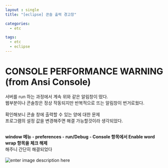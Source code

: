 ```yaml
---
layout : single
title: "[eclipse] 콘솔 출력 경고창"

categories:
  - etc

tags:
  - etc
  - eclipse
---
```


# CONSOLE PERFORMANCE WARNING (from Ansi Console)
서버를 run 하는 과정에서 계속 위와 같은 알림창이 떴다.<br>
웹부분이나 콘솔창은 정상 작동되지만 반복적으로 뜨는 알림창이 번거로웠다.<br><br>
확인해보니 콘솔 창에 출력할 수 있는 양에 대한 문제<br>
프로그램의 설정 값을 변경해주면 해결 가능할것이라 생각되었다.<br><br>

**window 메뉴 - preferences - run/Debug - Console 항목에서
Enable word wrap 항목을 체크 해제**<br>
해주니 간단히 해결되었다<br><br>
![enter image description here](https://lh3.googleusercontent.com/Ke852bCA9wiDUzLBhBRX5JAubZDUeosxBwEfRPxx8X-Rpb9rnb0OcHbiQJ90utWe7YV33XAoS-JK0mVx4VSFkdakvCxmxx3qm2HekRWTmjPCRnHElJIsa-O1YkrW-aqPph5buO7qitis295ofzARf8F5Ik_cozhoWN5YwPFhUWATWLaPvSKfKFL6JdB6FQDBlvhs-3PG59wVe45jCFzDq7I-1RZpyGYWOiXlSf79QC5N1yMVGMeZUvgWlDolOlbnJd5l4qlLqFwP-2YOw04KjRQPvxWtr0Zzj1nQI51YmF6IGLP7lv7gS0YsOioxFh6ME3KWgWpz8x-e4peYUnqlEb8l6QyuJfjfe9suVafcacsdzBNOFiTsyGpV8dHDCCg2-5Le5q2O8ykK7He2soZtufZnw6i09Lz2p7dC6G-SZ_hj4fVJKTCn2Hs71EI3q6g5Gk_Pv9s6BYRn3mhazGJYbdo7A52UplnyfizEDs7UrkGeZFcPFjpB3Y92aDPcVzf9xaCgODQnFDBULBe6PMB9AQ1lQy2L7YrVE5JiVEjrcsE3nReWo071kdsdgdnPLSRFrkjWv89Vk0Not924BMQWzjhZjStEfb2dCwAjtrhvb_8PiEGdYc4jR4pi2jgtGQdb0b_Ne4Wz3ouU5AAEyhzaUuvvudWrqHPUYCmt2fBLBMT3Ievx-LQK_4lOnAiWwB69ArJ6zHjs0_2wk2ZOm0IgG-hRtceHtBpsIPeEeyamm78Jh9KxRtwqKTMyZEHicwpKaQhSoAAOQAH1rxxRepM0pc0d8yK7P6e4fiI=w751-h762-no?authuser=1)
